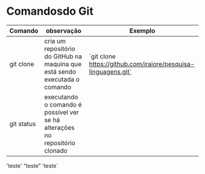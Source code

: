 # Comandosdo Git

Comando | observação | Exemplo
---|---|---
git clone| cria um repositório do GitHub na maquina que está sendo executada o comando|´git clone https://github.com/iraiore/pesquisa-linguagens.git´
git status | executando o comando é possível ver se há alterações no repositório clonado
'teste'
"teste"
'teste`